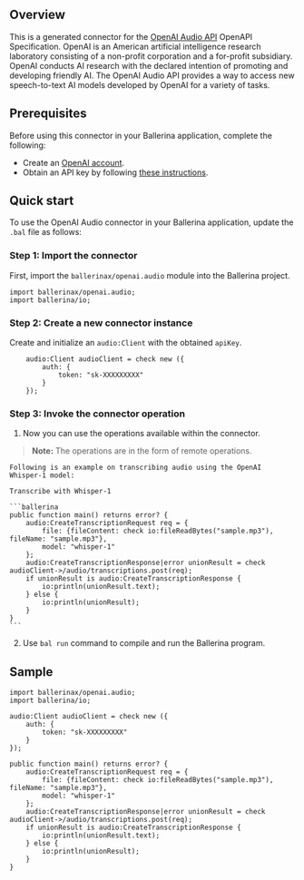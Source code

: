 
## Overview

This is a generated connector for the [OpenAI Audio API](https://beta.openai.com/docs/api-reference/audio) OpenAPI Specification. OpenAI is an American artificial intelligence research laboratory consisting of a non-profit corporation and a for-profit subsidiary. OpenAI conducts AI research with the declared intention of promoting and developing friendly AI. The OpenAI Audio API provides a way to access new speech-to-text AI models developed by OpenAI for a variety of tasks.

## Prerequisites

Before using this connector in your Ballerina application, complete the following:

* Create an [OpenAI account](https://beta.openai.com/signup/).
* Obtain an API key by following [these instructions](https://platform.openai.com/docs/api-reference/authentication).

## Quick start

To use the OpenAI Audio connector in your Ballerina application, update the `.bal` file as follows:

### Step 1: Import the connector
First, import the `ballerinax/openai.audio` module into the Ballerina project.

```ballerina
import ballerinax/openai.audio;
import ballerina/io;
```

### Step 2: Create a new connector instance
Create and initialize an `audio:Client` with the obtained `apiKey`.
```ballerina
    audio:Client audioClient = check new ({
        auth: {
            token: "sk-XXXXXXXXX"
        }
    });
```

### Step 3: Invoke the connector operation
1. Now you can use the operations available within the connector. 

>**Note:**  The operations are in the form of remote operations.

    Following is an example on transcribing audio using the OpenAI Whisper-1 model:

    Transcribe with Whisper-1

    ```ballerina
    public function main() returns error? {
        audio:CreateTranscriptionRequest req = {
            file: {fileContent: check io:fileReadBytes("sample.mp3"), fileName: "sample.mp3"},
            model: "whisper-1"
        };
        audio:CreateTranscriptionResponse|error unionResult = check audioClient->/audio/transcriptions.post(req);
        if unionResult is audio:CreateTranscriptionResponse {
            io:println(unionResult.text);
        } else {
            io:println(unionResult);
        }
    }
    ``` 

2. Use `bal run` command to compile and run the Ballerina program.

## Sample

```ballerina
import ballerinax/openai.audio;
import ballerina/io;

audio:Client audioClient = check new ({
    auth: {
        token: "sk-XXXXXXXXX"
    }
});

public function main() returns error? {
    audio:CreateTranscriptionRequest req = {
        file: {fileContent: check io:fileReadBytes("sample.mp3"), fileName: "sample.mp3"},
        model: "whisper-1"
    };
    audio:CreateTranscriptionResponse|error unionResult = check audioClient->/audio/transcriptions.post(req);
    if unionResult is audio:CreateTranscriptionResponse {
        io:println(unionResult.text);
    } else {
        io:println(unionResult);
    }
}
```